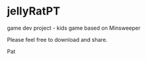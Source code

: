 # jellyRatPT
game dev project - kids game based on Minsweeper

Please feel free to download and share.

Pat
